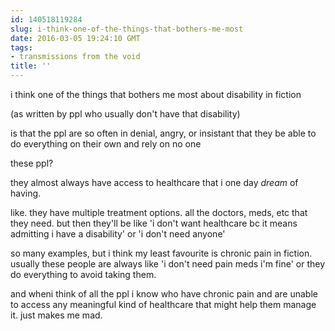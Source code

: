 ```yaml
---
id: 140518119284
slug: i-think-one-of-the-things-that-bothers-me-most
date: 2016-03-05 19:24:10 GMT
tags:
- transmissions from the void
title: ''
---
```


i think one of the things that bothers me most about disability in fiction

(as written by ppl who usually don't have that disability)

is that the ppl are so often in denial, angry, or insistant that they be able to do everything on their own and rely on no one

these ppl?

they almost always have access to healthcare that i one day *dream* of having.

like. they have multiple treatment options. all the doctors, meds, etc that they need. but then they'll be like 'i don't want healthcare bc it means admitting i have a disability' or 'i don't need anyone'

so many examples, but i think my least favourite is chronic pain in fiction. usually these people are always like 'i don't need pain meds i'm fine' or they do everything to avoid taking them. 

and wheni think of all the ppl i know who have chronic pain and are unable to access any meaningful kind of healthcare that might help them manage it. just makes me mad.